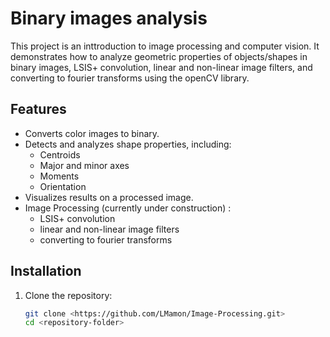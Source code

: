 # Binary images analysis

This project is an inttroduction to image processing and computer vision. It demonstrates how to analyze geometric properties of objects/shapes in binary images, LSIS+ convolution, linear and non-linear image filters, and converting to fourier transforms using the openCV library.

## Features
- Converts color images to binary.
- Detects and analyzes shape properties, including:
  - Centroids
  - Major and minor axes
  - Moments
  - Orientation
- Visualizes results on a processed image.
- Image Processing (currently under construction) : 
  - LSIS+ convolution
  - linear and non-linear image filters
  - converting to fourier transforms

## Installation
1. Clone the repository:
   ```bash
   git clone <https://github.com/LMamon/Image-Processing.git>
   cd <repository-folder>


   